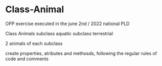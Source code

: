# Class-Animal
OPP exercise executed in the june 2nd / 2022 national PLD 

Class Animals
subclass aquatic
subclass terrestrial

2 animals of each subclass

create properties, atributes and methosds, following the regular rules of code and comments
